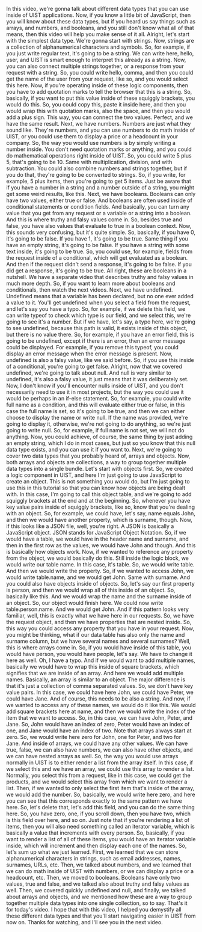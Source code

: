 In this video, we're gonna talk about different data types that you can use inside of UIST applications. Now, if you know a little bit of JavaScript, then you will know about these data types, but if you heard us say things such as arrays, and numbers, and booleans, and you still don't know what all of that means, then this video will help you make sense of it all. Alright, let's start with the simplest data type. We're gonna start with strings. Now, strings are a collection of alphanumerical characters and symbols. So, for example, if you just write regular text, it's going to be a string. We can write here, hello, user, and UIST is smart enough to interpret this already as a string. Now, you can also connect multiple strings together, or a response from your request with a string. So, you could write hello, comma, and then you could get the name of the user from your request, like so, and you would select this here. Now, if you're operating inside of these logic components, then you have to add quotation marks to tell the browser that this is a string. So, basically, if you want to put this value inside of these squiggly brackets, you would do this. So, you could copy this, paste it inside here, and then you would wrap this with quotation marks, also the space, and then you would add a plus sign. This way, you can connect the two values. Perfect, and we have the same result. Next, we have numbers. Numbers are just what they sound like. They're numbers, and you can use numbers to do math inside of UIST, or you could use them to display a price or a headcount in your company. So, the way you would use numbers is by simply writing a number inside. You don't need quotation marks or anything, and you could do mathematical operations right inside of UIST. So, you could write 5 plus 5, that's going to be 10. Same with multiplication, division, and with subtraction. You could also combine numbers and strings together, but if you do that, they're going to be converted to strings. So, if you write, for example, 5 plus items, then you're going to get 5 items. Just be aware that if you have a number in a string and a number outside of a string, you might get some weird results, like this. Next, we have booleans. Booleans can only have two values, either true or false. And booleans are often used inside of conditional statements or condition fields. And basically, you can turn any value that you get from any request or a variable or a string into a boolean. And this is where truthy and falsy values come in. So, besides true and false, you have also values that evaluate to true in a boolean context. Now, this sounds very confusing, but it's quite simple. So, basically, if you have 0, it's going to be false. If you have 1, it's going to be true. Same thing if you have an empty string, it's going to be false. If you have a string with some text inside, it's going to be true. So, you could use, for example, fields from the request inside of a conditional, which will get evaluated as a boolean. And then if the request didn't send a response, it's going to be false. If you did get a response, it's going to be true. All right, these are booleans in a nutshell. We have a separate video that describes truthy and falsy values in much more depth. So, if you want to learn more about booleans and conditionals, then watch the next videos. Next, we have undefined. Undefined means that a variable has been declared, but no one ever added a value to it. You'll get undefined when you select a field from the request, and let's say you have a typo. So, for example, if we delete this field, we can write typeof to check which type is our field, and we select this, we're going to see it's a number. But if we have, let's say, a typo here, we're going to see undefined, because this path is valid, it exists inside of this object, but there is no value there. So, for example, if you have an error field, this is going to be undefined, except if there is an error, then an error message could be displayed. For example, if you remove this typeof, you could display an error message when the error message is present. Now, undefined is also a falsy value, like we said before. So, if you use this inside of a conditional, you're going to get false. Alright, now that we covered undefined, we're going to talk about null. And null is very similar to undefined, it's also a falsy value, it just means that it was deliberately set. Now, I don't know if you'll encounter nulls inside of UIST, and you don't necessarily need to use it in most projects, but the way you could use it would be perhaps in an if-else statement. So, for example, you could write full name as a condition, and this will evaluate either true or false, in this case the full name is set, so it's going to be true, and then we can either choose to display the name or write null. If the name was provided, we're going to display it, otherwise, we're not going to do anything, so we're just going to write null. So, for example, if full name is not set, we will not do anything. Now, you could achieve, of course, the same thing by just adding an empty string, which I do in most cases, but just so you know that this null data type exists, and you can use it if you want to. Next, we're going to cover two data types that you probably heard of, arrays and objects. Now, both arrays and objects are collections, a way to group together multiple data types into a single bundle. Let's start with objects first. So, we created a logic component in UIST, and here I'm just going to use JavaScript to create an object. This is not something you would do, but I'm just going to use this in this tutorial so that you can know how objects are being dealt with. In this case, I'm going to call this object table, and we're going to add squiggly brackets at the end and at the beginning. So, whenever you have key value pairs inside of squiggly brackets, like so, know that you're dealing with an object. So, for example, we could have, let's say, name equals John, and then we would have another property, which is surname, though. Now, if this looks like a JSON file, well, you're right. A JSON is basically a JavaScript object. JSON stands for JavaScript Object Notation. So, if we would have a table, we would have in the header name and surname, and then in the first row as the values, we would have John and though. And this is basically how objects work. Now, if we wanted to reference any property from the object, we would basically do this. Still inside the logic block, we would write our table name. In this case, it's table. So, we would write table. And then we would write the property. So, if we wanted to access John, we would write table.name, and we would get John. Same with surname. And you could also have objects inside of objects. So, let's say our first property is person, and then we would wrap all of this inside of an object. So, basically like this. And we would wrap the name and the surname inside of an object. So, our object would finish here. We could now write table.person.name. And we would get John. And if this pattern looks very familiar, well, this is exactly what we have here in our requests. So, we have the request object, and then we have properties that are nested inside. So, this way you could access any property that you have in your request. Now, you might be thinking, what if our data table has also only the name and surname column, but we have several names and several surnames? Well, this is where arrays come in. So, if you would have inside of this table, you would have person, you would have people, let's say. We have to change it here as well. Oh, I have a typo. And if we would want to add multiple names, basically we would have to wrap this inside of square brackets, which signifies that we are inside of an array. And here we would add multiple names. Basically, an array is similar to an object. The major difference is that it's just a collection of comma separated values. So, we don't have key value pairs. In this case, we could have here John, we could have Peter, we could have Jane. And of course, this needs to be also a string. And now, if we wanted to access any of these names, we would do it like this. We would add square brackets here at name, and then we would write the index of the item that we want to access. So, in this case, we can have John, Peter, and Jane. So, John would have an index of zero, Peter would have an index of one, and Jane would have an index of two. Note that arrays always start at zero. So, we would write here zero for John, one for Peter, and two for Jane. And inside of arrays, we could have any other values. We can have true, false, we can also have numbers, we can also have other objects, and we can have nested arrays as well. So, the way you would use arrays normally in UIST is to either render a list from the array itself. In this case, if we select this and we have an array, we could use this array to render a list. Normally, you select this from a request, like in this case, we could get the products, and we would select this array from which we want to render a list. Then, if we wanted to only select the first item that's inside of the array, we would add the number. So, basically, we would write here zero, and here you can see that this corresponds exactly to the same pattern we have here. So, let's delete that, let's add this field, and you can do the same thing here. So, you have zero, one, if you scroll down, then you have two, which is this field over here, and so on. Just note that if you're rendering a list of items, then you will also need something called an iterator variable, which is basically a value that increments with every person. So, basically, if you want to render a list of all of these items, you would have an iterator variable inside, which will increment and then display each one of the names. So, let's sum up what we just learned. First, we learned that we can store alphanumerical characters in strings, such as email addresses, names, surnames, URLs, etc. Then, we talked about numbers, and we learned that we can do math inside of UIST with numbers, or we can display a price or a headcount, etc. Then, we moved to booleans. Booleans have only two values, true and false, and we talked also about truthy and falsy values as well. Then, we covered quickly undefined and null, and finally, we talked about arrays and objects, and we mentioned how these are a way to group together multiple data types into one single collection, so to say. That's it for today's video. I hope that with this video, I helped you demystify all these different data types and that you'll start navigating easier in UIST from now on. Thanks for watching, and I'll see you in the next video.